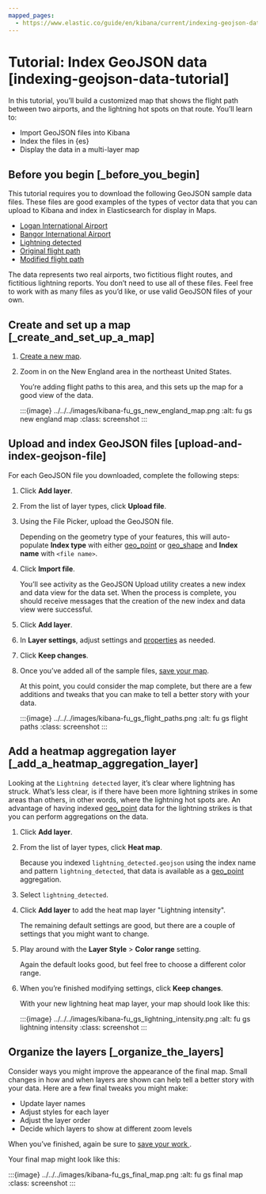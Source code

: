 ```yaml
---
mapped_pages:
  - https://www.elastic.co/guide/en/kibana/current/indexing-geojson-data-tutorial.html
---
```


# Tutorial: Index GeoJSON data [indexing-geojson-data-tutorial]

In this tutorial, you’ll build a customized map that shows the flight path between two airports, and the lightning hot spots on that route. You’ll learn to:

* Import GeoJSON files into Kibana
* Index the files in {es}
* Display the data in a multi-layer map


## Before you begin [_before_you_begin]

This tutorial requires you to download the following GeoJSON sample data files. These files are good examples of the types of vector data that you can upload to Kibana and index in Elasticsearch for display in  Maps.

* [Logan International Airport](https://raw.githubusercontent.com/elastic/examples/master/Maps/Getting%20Started%20Examples/geojson_upload_and_styling/logan_international_airport.geojson)
* [Bangor International Airport](https://raw.githubusercontent.com/elastic/examples/master/Maps/Getting%20Started%20Examples/geojson_upload_and_styling/bangor_international_airport.geojson)
* [Lightning detected](https://raw.githubusercontent.com/elastic/examples/master/Maps/Getting%20Started%20Examples/geojson_upload_and_styling/lightning_detected.geojson)
* [Original flight path](https://raw.githubusercontent.com/elastic/examples/master/Maps/Getting%20Started%20Examples/geojson_upload_and_styling/original_flight_path.geojson)
* [Modified flight path](https://raw.githubusercontent.com/elastic/examples/master/Maps/Getting%20Started%20Examples/geojson_upload_and_styling/modified_flight_path.geojson)

The data represents two real airports, two fictitious flight routes, and fictitious lightning reports. You don’t need to use all of these files. Feel free to work with as many files as you’d like, or use valid GeoJSON files of your own.


## Create and set up a map [_create_and_set_up_a_map]

1. [Create a new map](maps-getting-started.md#maps-create).
2. Zoom in on the New England area in the northeast United States.

    You’re adding flight paths to this area, and this sets up the map for a good view of the data.

    :::{image} ../../../images/kibana-fu_gs_new_england_map.png
    :alt: fu gs new england map
    :class: screenshot
    :::



## Upload and index GeoJSON files [upload-and-index-geojson-file]

For each GeoJSON file you downloaded, complete the following steps:

1. Click **Add layer**.
2. From the list of layer types, click **Upload file**.
3. Using the File Picker, upload the GeoJSON file.

    Depending on the geometry type of your features, this will auto-populate **Index type** with either [geo_point](https://www.elastic.co/guide/en/elasticsearch/reference/current/geo-point.html) or [geo_shape](https://www.elastic.co/guide/en/elasticsearch/reference/current/geo-shape.html) and **Index name** with `<file name>`.

4. Click **Import file**.

    You’ll see activity as the GeoJSON Upload utility creates a new index and data view for the data set. When the process is complete, you should receive messages that the creation of the new index and data view were successful.

5. Click **Add layer**.
6. In **Layer settings**, adjust settings and [properties](maps-vector-style-properties.md) as needed.
7. Click **Keep changes**.
8. Once you’ve added all of the sample files, [save your map](maps-getting-started.md#maps-save).

    At this point, you could consider the map complete, but there are a few additions and tweaks that you can make to tell a better story with your data.

    :::{image} ../../../images/kibana-fu_gs_flight_paths.png
    :alt: fu gs flight paths
    :class: screenshot
    :::



## Add a heatmap aggregation layer [_add_a_heatmap_aggregation_layer]

Looking at the `Lightning detected` layer, it’s clear where lightning has struck. What’s less clear, is if there have been more lightning strikes in some areas than others, in other words, where the lightning hot spots are. An advantage of having indexed [geo_point](https://www.elastic.co/guide/en/elasticsearch/reference/current/geo-point.html) data for the lightning strikes is that you can perform aggregations on the data.

1. Click **Add layer**.
2. From the list of layer types, click **Heat map**.

    Because you indexed `lightning_detected.geojson` using the index name and pattern `lightning_detected`, that data is available as a [geo_point](https://www.elastic.co/guide/en/elasticsearch/reference/current/geo-point.html) aggregation.

3. Select `lightning_detected`.
4. Click **Add layer** to add the heat map layer "Lightning intensity".

    The remaining default settings are good, but there are a couple of settings that you might want to change.

5. Play around with the **Layer Style** > **Color range** setting.

    Again the default looks good, but feel free to choose a different color range.

6. When you’re finished modifying settings, click **Keep changes**.

    With your new lightning heat map layer, your map should look like this:

    :::{image} ../../../images/kibana-fu_gs_lightning_intensity.png
    :alt: fu gs lightning intensity
    :class: screenshot
    :::



## Organize the layers [_organize_the_layers]

Consider ways you might improve the appearance of the final map. Small changes in how and when layers are shown can help tell a better story with your data. Here are a few final tweaks you might make:

* Update layer names
* Adjust styles for each layer
* Adjust the layer order
* Decide which layers to show at different zoom levels

When you’ve finished, again be sure to [save your work ](maps-getting-started.md#maps-save).

Your final map might look like this:

:::{image} ../../../images/kibana-fu_gs_final_map.png
:alt: fu gs final map
:class: screenshot
:::

